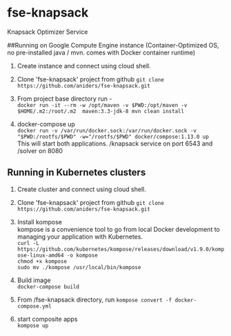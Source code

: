 # fse-knapsack
Knapsack Optimizer Service






##Running on Google Compute Engine instance (Container-Optimized OS, no pre-installed java / mvn. comes with Docker container runtime) 

1. Create instance and connect using cloud shell. 

2. Clone 'fse-knapsack' project from github   ``git clone https://github.com/aniders/fse-knapsack.git``


3. From project base directory run -    
``docker run -it --rm -w /opt/maven -v $PWD:/opt/maven -v $HOME/.m2:/root/.m2  maven:3.3-jdk-8 mvn clean install ``


4. docker-compose up   
``docker run -v /var/run/docker.sock:/var/run/docker.sock -v "$PWD:/rootfs/$PWD" -w="/rootfs/$PWD" docker/compose:1.13.0 up``  
This will start both applications. /knapsack service on port 6543 and /solver on 8080 


## Running in Kubernetes clusters  

1. Create cluster and connect using cloud shell. 


2. Clone 'fse-knapsack' project from github   ``git clone https://github.com/aniders/fse-knapsack.git``


3. Install kompose   
kompose is a convenience tool to go from local Docker development to managing your application with Kubernetes.   
``curl -L https://github.com/kubernetes/kompose/releases/download/v1.9.0/kompose-linux-amd64 -o kompose ``  
``chmod +x kompose``   
``sudo mv ./kompose /usr/local/bin/kompose ``  


4. Build image   
``docker-compose build ``  


5. From /fse-knapsack directory, run  ``kompose convert -f docker-compose.yml``  


6. start composite apps   
``kompose up  ``  